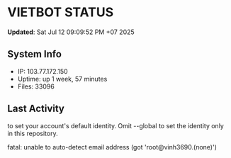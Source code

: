 # VIETBOT STATUS
**Updated**: Sat Jul 12 09:09:52 PM +07 2025

## System Info
- IP: 103.77.172.150
- Uptime: up 1 week, 57 minutes
- Files: 33096

## Last Activity

to set your account's default identity.
Omit --global to set the identity only in this repository.

fatal: unable to auto-detect email address (got 'root@vinh3690.(none)')
